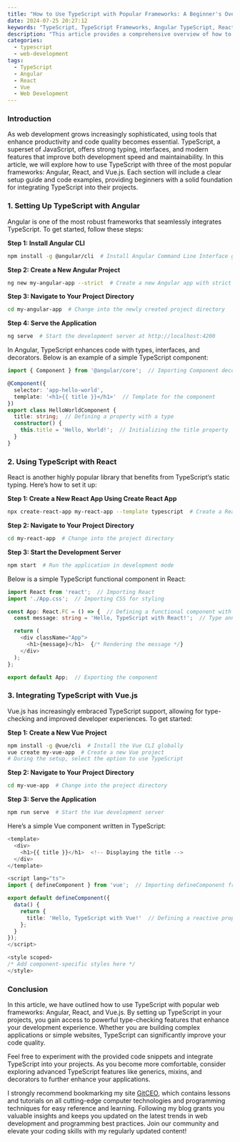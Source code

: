 ```yaml
---
title: "How to Use TypeScript with Popular Frameworks: A Beginner's Overview"
date: 2024-07-25 20:27:12
keywords: "TypeScript, TypeScript Frameworks, Angular TypeScript, React TypeScript, Vue TypeScript, TypeScript Tutorial"
description: "This article provides a comprehensive overview of how to use TypeScript with popular frameworks such as Angular, React, and Vue.js. Discover the advantages of integrating TypeScript in your web development projects, the step-by-step setup processes for each framework, and coding examples that highlight TypeScript features. This guide is perfect for beginners looking to enhance their programming skills and improve code quality through TypeScript. By the end of this article, you'll have a solid understanding of using TypeScript in various frameworks and be ready to implement it in your own projects."
categories:
  - typescript
  - web-development
tags:
  - TypeScript
  - Angular
  - React
  - Vue
  - Web Development
---
```


### Introduction

As web development grows increasingly sophisticated, using tools that enhance productivity and code quality becomes essential. TypeScript, a superset of JavaScript, offers strong typing, interfaces, and modern features that improve both development speed and maintainability. In this article, we will explore how to use TypeScript with three of the most popular frameworks: Angular, React, and Vue.js. Each section will include a clear setup guide and code examples, providing beginners with a solid foundation for integrating TypeScript into their projects. 

<!-- more -->

### 1. Setting Up TypeScript with Angular

Angular is one of the most robust frameworks that seamlessly integrates TypeScript. To get started, follow these steps:

**Step 1: Install Angular CLI**
```bash
npm install -g @angular/cli  # Install Angular Command Line Interface globally
```

**Step 2: Create a New Angular Project**
```bash
ng new my-angular-app --strict  # Create a new Angular app with strict mode enabled for TypeScript
```

**Step 3: Navigate to Your Project Directory**
```bash
cd my-angular-app  # Change into the newly created project directory
```

**Step 4: Serve the Application**
```bash
ng serve  # Start the development server at http://localhost:4200
```

In Angular, TypeScript enhances code with types, interfaces, and decorators. Below is an example of a simple TypeScript component:

```typescript
import { Component } from '@angular/core';  // Importing Component decorator

@Component({
  selector: 'app-hello-world',
  template: '<h1>{{ title }}</h1>'  // Template for the component
})
export class HelloWorldComponent {
  title: string;  // Defining a property with a type
  constructor() {
    this.title = 'Hello, World!';  // Initializing the title property
  }
}
```

### 2. Using TypeScript with React

React is another highly popular library that benefits from TypeScript’s static typing. Here’s how to set it up:

**Step 1: Create a New React App Using Create React App**
```bash
npx create-react-app my-react-app --template typescript  # Create a React app with TypeScript template
```

**Step 2: Navigate to Your Project Directory**
```bash
cd my-react-app  # Change into the project directory
```

**Step 3: Start the Development Server**
```bash
npm start  # Run the application in development mode
```

Below is a simple TypeScript functional component in React:

```typescript
import React from 'react';  // Importing React
import './App.css';  // Importing CSS for styling

const App: React.FC = () => {  // Defining a functional component with React.FC type
  const message: string = 'Hello, TypeScript with React!';  // Type annotation for a variable

  return (
    <div className="App">
      <h1>{message}</h1>  {/* Rendering the message */}
    </div>
  );
};

export default App;  // Exporting the component
```

### 3. Integrating TypeScript with Vue.js

Vue.js has increasingly embraced TypeScript support, allowing for type-checking and improved developer experiences. To get started:

**Step 1: Create a New Vue Project**
```bash
npm install -g @vue/cli  # Install the Vue CLI globally
vue create my-vue-app  # Create a new Vue project
# During the setup, select the option to use TypeScript
```

**Step 2: Navigate to Your Project Directory**
```bash
cd my-vue-app  # Change into the project directory
```

**Step 3: Serve the Application**
```bash
npm run serve  # Start the Vue development server
```

Here’s a simple Vue component written in TypeScript:

```typescript
<template>
  <div>
    <h1>{{ title }}</h1>  <!-- Displaying the title -->
  </div>
</template>

<script lang="ts">
import { defineComponent } from 'vue';  // Importing defineComponent from Vue

export default defineComponent({
  data() {
    return {
      title: 'Hello, TypeScript with Vue!'  // Defining a reactive property
    };
  }
});
</script>

<style scoped>
/* Add component-specific styles here */
</style>
```

### Conclusion

In this article, we have outlined how to use TypeScript with popular web frameworks: Angular, React, and Vue.js. By setting up TypeScript in your projects, you gain access to powerful type-checking features that enhance your development experience. Whether you are building complex applications or simple websites, TypeScript can significantly improve your code quality. 

Feel free to experiment with the provided code snippets and integrate TypeScript into your projects. As you become more comfortable, consider exploring advanced TypeScript features like generics, mixins, and decorators to further enhance your applications.

I strongly recommend bookmarking my site [GitCEO](https://gitceo.com), which contains lessons and tutorials on all cutting-edge computer technologies and programming techniques for easy reference and learning. Following my blog grants you valuable insights and keeps you updated on the latest trends in web development and programming best practices. Join our community and elevate your coding skills with my regularly updated content!